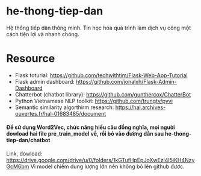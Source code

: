 # he-thong-tiep-dan
Hệ thống tiếp dân thông minh. Tin học hóa quá trình làm dịch vụ công một cách tiện lợi và nhanh chóng.

# Resource
- Flask toturial: https://github.com/techwithtim/Flask-Web-App-Tutorial
- Flask admin dashboard: https://github.com/jonalxh/Flask-Admin-Dashboard
- Chatterbot (chatbot library): https://github.com/gunthercox/ChatterBot
- Python Vietnamese NLP toolkit: https://github.com/trungtv/pyvi
- Semantic similarity algorthirm research: https://hal.archives-ouvertes.fr/hal-01683485/document

#### Để sử dụng Word2Vec, chức năng hiểu câu đồng nghĩa, mọi người dowload hai file pre_train_model về, rồi bỏ vào đường dẫn sau he-thong-tiep-dan/chatbot
Link, dowload: https://drive.google.com/drive/u/0/folders/1kGTufHpEpJoXwEzl4I5iKH4NzyGcM6bm
Vì model chiếm dung lượng lớn nên không bỏ lên github đươc.
